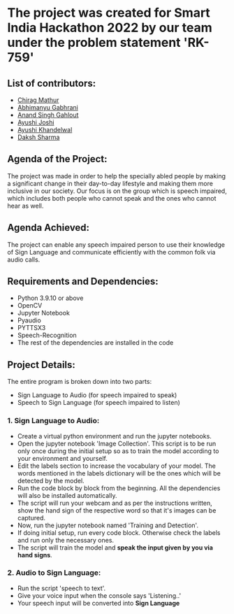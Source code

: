 # The project was created for Smart India Hackathon 2022 by our team under the problem statement 'RK-759'
## List of contributors:
- <a href = "https://github.com/mchirag2002"> Chirag Mathur </a>
- <a href = "https://github.com/undextered"> Abhimanyu Gabhrani</a>
- <a href = "https://github.com/anandgahlout0508"> Anand Singh Gahlout</a>
- <a href = "https://github.com/Ayushijoshi28"> Ayushi Joshi</a>
- <a href = "https://github.com/mchirag2002"> Ayushi Khandelwal</a>
- <a href = "https://github.com/dakshshar"> Daksh Sharma </a>

## Agenda of the Project:
The project was made in order to help the specially abled people by making a significant change in their day-to-day lifestyle and making them more inclusive in our society. Our focus is on the group which is speech impaired, which includes both people who cannot speak and the ones who cannot hear as well.
<br>

## Agenda Achieved:

The project can enable any speech impaired person to use their knowledge of Sign Language and communicate efficiently with the common folk via audio calls.<br>

## Requirements and Dependencies:
- Python 3.9.10 or above
- OpenCV
- Jupyter Notebook
- Pyaudio
- PYTTSX3
- Speech-Recognition
- The rest of the dependencies are installed in the code

## Project Details:

The entire program is broken down into two parts:
- Sign Language to Audio (for speech impaired to speak)
- Speech to Sign Language (for speech impaired to listen)

### 1. Sign Language to Audio:

 - Create a virtual python environment and run the jupyter notebooks.
 - Open the jupyter notebook 'Image Collection'. This script is to be run only once during the initial setup so as to train the model according to your environment and yourself.
 - Edit the labels section to increase the vocabulary of your model. The words mentioned in the labels dictionary will be the ones which will be detected by the model.
 - Run the code block by block from the beginning. All the dependencies will also be installed automatically.
 - The script will run your webcam and as per the instructions written, show the hand sign of the respective word so that it's images can be captured.
 - Now, run the jupyter notebook named 'Training and Detection'.
 - If doing initial setup, run every code block. Otherwise check the labels and run only the necessary ones.
 - The script will train the model and <b>speak the input given by you via hand signs</b>.

### 2. Audio to Sign Language:

 - Run the script 'speech to text'.
 - Give your voice input when the console says 'Listening..'
 - Your speech input will be converted into <b>Sign Language</b>
